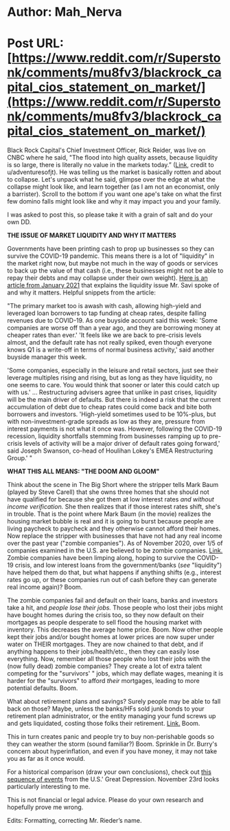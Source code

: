 # Author: Mah_Nerva
# Post URL: [https://www.reddit.com/r/Superstonk/comments/mu8fv3/blackrock_capital_cios_statement_on_market/](https://www.reddit.com/r/Superstonk/comments/mu8fv3/blackrock_capital_cios_statement_on_market/)


Black Rock Capital's Chief Investment Officer, Rick Reider, was live on CNBC where he said, "The flood into high quality assets, because liquidity is so large, there is literally no value in the markets today.”  ([Link](https://youtube.com/shorts/MeKMOrn7nEk?feature=share), credit to u/adventuresofjt).  He was telling us the market is basically rotten and about to collapse.  Let's unpack what he said, glimpse over the edge at what the collapse might look like, and learn together (as I am not an economist, only a barrister).  Scroll to the bottom if you want one ape's take on what the first few domino falls might look like and why it may impact you and your family.

I was asked to post this, so please take it with a grain of salt and do your own DD.

**THE ISSUE OF MARKET LIQUIDITY AND WHY IT MATTERS**

Governments have been printing cash to prop up businesses so they can survive the COVID-19 pandemic.  This means there is a lot of "liquidity" in the market right now, but maybe not much in the way of goods or services to back up the value of that cash (i.e., these businesses might not be able to repay their debts and may collapse under their own weight).  [Here is an article from January 2021](https://www.spglobal.com/marketintelligence/en/news-insights/latest-news-headlines/liquidity-flood-keeps-lid-on-distressed-levels-62246488) that explains the liquidity issue Mr. Savi spoke of and why it matters. Helpful snippets from the article:

"The primary market too is awash with cash, allowing high-yield and leveraged loan borrowers to tap funding at cheap rates, despite falling revenues due to COVID-19. As one buyside account said this week: 'Some companies are worse off than a year ago, and they are borrowing money at cheaper rates than ever.' 'It feels like we are back to pre-crisis levels almost, and the default rate has not really spiked, even though everyone knows Q1 is a write-off in terms of normal business activity,' said another buyside manager this week. 

'Some companies, especially in the leisure and retail sectors, just see their leverage multiples rising and rising, but as long as they have liquidity, no one seems to care. You would think that sooner or later this could catch up with us.' ... Restructuring advisers agree that unlike in past crises, liquidity will be the main driver of defaults. But there is indeed a risk that the current accumulation of debt due to cheap rates could come back and bite both borrowers and investors. 'High-yield sometimes used to be 10%-plus, but with non-investment-grade spreads as low as they are, pressure from interest payments is not what it once was. However, following the COVID-19 recession, liquidity shortfalls stemming from businesses ramping up to pre-crisis levels of activity will be a major driver of default rates going forward,' said Joseph Swanson, co-head of Houlihan Lokey's EMEA Restructuring Group.' "

**WHAT THIS ALL MEANS: "THE DOOM AND GLOOM"**

Think about the scene in The Big Short where the stripper tells Mark Baum (played by Steve Carell) that she owns three homes that she should not have qualified for because she got them at low interest rates *and without income verification.* She then realizes that if those interest rates shift, she's in trouble. That is the point where Mark Baum (in the movie) realizes the housing market bubble is real and it is going to burst because people are living paycheck to paycheck and they otherwise cannot afford their homes. Now replace the stripper with businesses that have not had any real income over the past year ("zombie companies").  As of November 2020, over 1/5 of companies examined in the U.S. are believed to be zombie companies. [Link.](https://www.barrons.com/articles/more-zombie-companies-have-cropped-up-during-the-pandemic-51606132808) Zombie companies have been limping along, hoping to survive the COVID-19 crisis, and low interest loans from the government/banks (*see* "liquidity") have helped them do that, but what happens if anything shifts (e.g., interest rates go up, or these companies run out of cash before they can generate real income again)? Boom. 

The zombie companies fail and default on their loans, banks and investors take a hit, and *people lose their jobs.* Those people who lost their jobs might have bought homes during the crisis too, so they now default on their mortgages as people desperate to sell flood the housing market with inventory.  This decreases the average home price. Boom. Now other people kept their jobs and/or bought homes at lower prices are now super under water on THEIR mortgages. They are now chained to that debt, and if anything happens to their jobs/health/etc., then they can easily lose everything.  Now, remember all those people who lost their jobs with the (now fully dead) zombie companies?  They create a lot of extra talent competing for the "survivors' " jobs, which may deflate wages, meaning it is harder for the "survivors" to afford *their* mortgages, leading to more potential defaults. Boom.

 What about retirement plans and savings? Surely people may be able to fall back on those? Maybe, unless the banks/HFs sold junk bonds to your retirement plan administrator, or the entity managing your fund screws up and gets liquidated, costing those folks their retirement. [Link.](https://www.reuters.com/article/usa-infinityq-compliance-idUSL1N2M82MU) Boom. 

This in turn creates panic and people try to buy non-perishable goods so they can weather the storm (sound familiar?) Boom. Sprinkle in Dr. Burry's concern about hyperinflation, and even if you have money, it may not take you as far as it once would.

For a historical comparison (draw your own conclusions), check out [this sequence of events](https://www.historic-newspapers.com/blog/great-depression-timeline/) from the U.S.' Great Depression. November 23rd looks particularly interesting to me.

This is not financial or legal advice.  Please do your own research and hopefully prove me wrong.

Edits:  Formatting, correcting Mr. Rieder’s name.